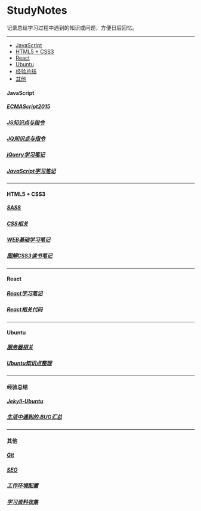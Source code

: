 # StudyNotes

记录总结学习过程中遇到的知识或问题，方便日后回忆。

***

<!-- MarkdownTOC -->

- [JavaScript](#javascript)
- [HTML5 + CSS3](#html5--css3)
- [React](#react)
- [Ubuntu](#ubuntu)
- [经验总结](#经验总结)
- [其他](#其他)

<!-- /MarkdownTOC -->


<a name="javascript"></a>
#### JavaScript

##### [ECMAScript2015](ES6.md)
##### [JS知识点与指令](JS.md)
##### [JQ知识点与指令](JQ.md)
##### [jQuery学习笔记](jQuery.md)
##### [JavaScript学习笔记](JavaScript.md)

***

<a name="html5--css3"></a>
#### HTML5 + CSS3

##### [SASS](SASS.md)
##### [CSS相关](css.md)
##### [WEB基础学习笔记](HTML5+CSS3.md)
##### [图解CSS3读书笔记](CSS3.md)

***

<a name="react"></a>
#### React

##### [React学习笔记](React.md)
##### [React相关代码](React-ES6.md)

***

<a name="ubuntu"></a>
#### Ubuntu

##### [服务器相关](server.md)
##### [Ubuntu知识点整理](Ubuntu.md)

***

<a name="经验总结"></a>
#### 经验总结

##### [Jekyll-Ubuntu](Jekyll.md)
##### [生活中遇到的<small><small><small><small><small>小</small></small></small></small></small>BUG汇总](BUG.md)

***

<a name="其他"></a>
#### 其他

##### [Git](Git.md)
##### [SEO](SEO.md)
##### [工作环境配置](Front-End.md)
##### [学习资料收集](Resource.md)




